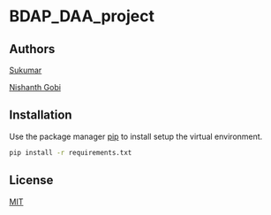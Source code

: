 # BDAP_DAA_project

## Authors

[Sukumar](https://github.com/sukumar1612)

[Nishanth Gobi](https://github.com/Nishanth-Gobi)


## Installation

Use the package manager [pip](https://pip.pypa.io/en/stable/) to install setup the virtual environment.

```bash
pip install -r requirements.txt
```

## License

[MIT](https://github.com/sukumar1612/BDAP_DAA_project/blob/master/LICENSE)
